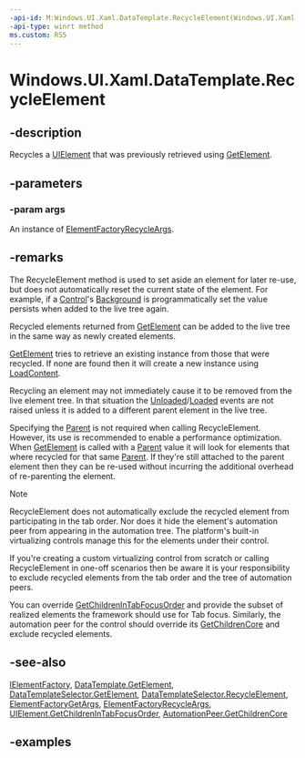```yaml
---
-api-id: M:Windows.UI.Xaml.DataTemplate.RecycleElement(Windows.UI.Xaml.ElementFactoryRecycleArgs)
-api-type: winrt method
ms.custom: RS5
---
```


<!-- Method syntax.
public void DataTemplate.RecycleElement(ElementFactoryRecycleArgs args)
-->

# Windows.UI.Xaml.DataTemplate.RecycleElement

## -description

Recycles a [UIElement](../windows.ui.xaml/uielement.md) that was previously retrieved using [GetElement](datatemplate_getelement_92222689.md).


## -parameters

### -param args

An instance of [ElementFactoryRecycleArgs](elementfactoryrecycleargs.md).

## -remarks

The RecycleElement method is used to set aside an element for later re-use, but does not automatically reset the current state of the element. For example, if a [Control](../windows.ui.xaml.controls/control.md)'s [Background](../windows.ui.xaml.controls/control_background.md) is programmatically set the value persists when added to the live tree again.

Recycled elements returned from [GetElement](datatemplate_getelement_92222689.md) can be added to the live tree in the same way as newly created elements.

[GetElement](datatemplate_getelement_92222689.md) tries to retrieve an existing instance from those that were recycled. If none are found then it will create a new instance using [LoadContent](datatemplate_loadcontent_471913183.md).  

Recycling an element may not immediately cause it to be removed from the live element tree. In that situation the [Unloaded](frameworkelement_unloaded.md)/[Loaded](frameworkelement_loaded.md) events are not raised unless it is added to a different parent element in the live tree.

Specifying the [Parent](elementfactoryrecycleargs_parent.md) is not required when calling RecycleElement. However, its use is recommended to enable a performance optimization. When [GetElement](datatemplate_getelement_92222689.md) is called with a [Parent](elementfactorygetargs_parent.md) value it will look for elements that where recycled for that same [Parent](elementfactorygetargs_parent.md). If they're still attached to the parent element then they can be re-used without incurring the additional overhead of re-parenting the element.

> [!NOTE]
> RecycleElement does not automatically exclude the recycled element from participating in the tab order. Nor does it hide the element's automation peer from appearing in the automation tree. The platform's built-in virtualizing controls manage this for the elements under their control.  
>
> If you're creating a custom virtualizing control from scratch or calling RecycleElement in one-off scenarios then be aware it is your responsibility to exclude recycled elements from the tab order and the tree of automation peers.
>
> You can override [GetChildrenInTabFocusOrder](uielement_getchildrenintabfocusorder_1610735643.md) and provide the subset of realized elements the framework should use for Tab focus. Similarly, the automation peer for the control should override its [GetChildrenCore](../windows.ui.xaml.automation.peers/automationpeer_getchildrencore_766641859) and exclude recycled elements.

## -see-also

[IElementFactory](ielementfactory.md), [DataTemplate.GetElement](/uwp/api/windows.ui.xaml.datatemplate.getelement), [DataTemplateSelector.GetElement](/uwp/api/windows.ui.xaml.controls.datatemplateselector.getelement), [DataTemplateSelector.RecycleElement](/uwp/api/windows.ui.xaml.controls.datatemplateselector.recycleelement), [ElementFactoryGetArgs](elementfactorygetargs.md), [ElementFactoryRecycleArgs](elementfactoryrecycleargs.md), [UIElement.GetChildrenInTabFocusOrder](/uwp/api/windows.ui.xaml.uielement.getchildrenintabfocusorder), [AutomationPeer.GetChildrenCore](/uwp/api/windows.ui.xaml.automation.peers.automationpeer.getchildrencore)

## -examples
